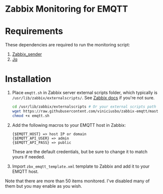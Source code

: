 # Zabbix Monitoring for EMQTT

# Requirements

These dependencies are required to run the monitoring script:

1. [Zabbix_sender](https://www.zabbix.com/documentation/3.0/pt/manual/concepts/sender)
1. [Jq](https://stedolan.github.io/jq/)

# Installation

1. Place `emqtt.sh` in Zabbix server external scripts folder, which typically is `/usr/lib/zabbix/externalscripts/`. See [Zabbix docs](https://www.zabbix.com/documentation/3.2/manual/config/items/itemtypes/external) if you're not sure.

    ```sh
    cd /usr/lib/zabbix/externalscripts # Or your external scripts path
    wget https://raw.githubusercontent.com/viniciusbo/zabbix-emqtt/master/externalscripts/emqtt.sh
    chmod +x emqtt.sh
    ```

1. Add the following macros to your EMQTT host in Zabbix:

    ```
    {$EMQTT_HOST} => host IP or domain
    {$EMQTT_API_USER} => admin
    {$EMQTT_API_PASS} => public
    ```
    These are the default credentials, but be sure to change it to match yours if needed.

1. Import `zbx_emqtt_template.xml` template to Zabbix and add it to your EMQTT host.

Note that there are more than 50 items monitored. I've disabled many of them but you may enable as you wish.